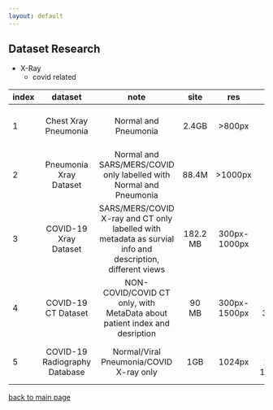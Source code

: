 ```yaml
---
layout: default
---
```


## Dataset Research
  - X-Ray
    - covid related

|   index     | dataset     | note  | site | res | samples |link          |
| --------- |:----------:|:----------:|:----------:|:----------:|:----------:| -----:|
|1| Chest Xray Pneumonia      | Normal and Pneumonia  |  2.4GB | >800px |11,742|[https://www.kaggle.com/paultimothymooney/chest-xray-pneumonia](https://www.kaggle.com/paultimothymooney/chest-xray-pneumonia) | 
|2| Pneumonia Xray Dataset      |  Normal and SARS/MERS/COVID only labelled with Normal and Pneumonia |  88.4M | >1000px |192 |[https://www.kaggle.com/khoongweihao/covid19-xray-dataset-train-test-sets/activity](https://www.kaggle.com/khoongweihao/covid19-xray-dataset-train-test-sets/activity) |
|3| COVID-19 Xray Dataset      |  SARS/MERS/COVID X-ray and CT only labelled with metadata as survial info and description, different views |  182.2 MB | 300px-1000px |250 |[https://github.com/ieee8023/covid-chestxray-dataset](https://github.com/ieee8023/covid-chestxray-dataset) |
|4| COVID-19 CT Dataset      |  NON-COVID/COVID  CT only, with MetaData about patient index and desription | 90 MB | 300px-1500px |346(Covid) + 397(Non-Covid) |[https://github.com/UCSD-AI4H/COVID-CT](https://github.com/UCSD-AI4H/COVID-CT) |
|5| COVID-19 Radiography Database|  Normal/Viral Pneumonia/COVID X-ray only | 1GB | 1024px |219(Covid) + 1341(Normal) + 1345(Pneumonia) |[https://www.kaggle.com/tawsifurrahman/covid19-radiography-database](https://www.kaggle.com/tawsifurrahman/covid19-radiography-database) |


[back to main page](./)
